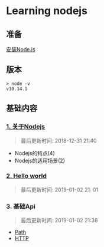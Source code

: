 # Learning nodejs

## 准备

[安装Node.js](https://nodejs.org/en/download/)


## 版本

```
> node -v
v10.14.1
```

## 基础内容

### [1. 关于Nodejs](./about-nodejs/about.md)

> 最后更新时间: 2018-12-31 21:40

- Nodejs的特点(4)
- Nodejs的适用场景(2)

### [2. Hello world](./first-nodejs/first.md)

> 最后更新时间: 2019-01-02 21: 01

### 3. 基础Api

> 最后更新时间: 2019-01-02 21:38

- [Path](./api/path.md)
- [HTTP]()